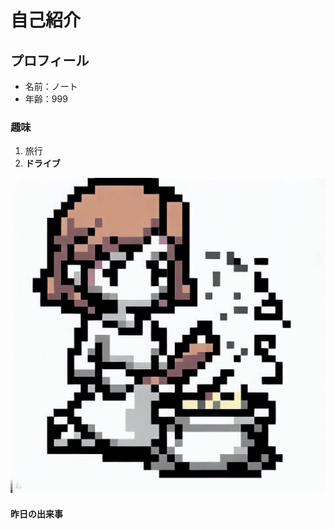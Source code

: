 # 自己紹介
## プロフィール
- 名前：ノート
- 年齢：999
### 趣味
 1. 旅行
 2. **ドライブ**
 
  ![私の写真](_41266409-3a96-428f-8bcb-329f72c1c37d.jpg)
#### 昨日の出来事
